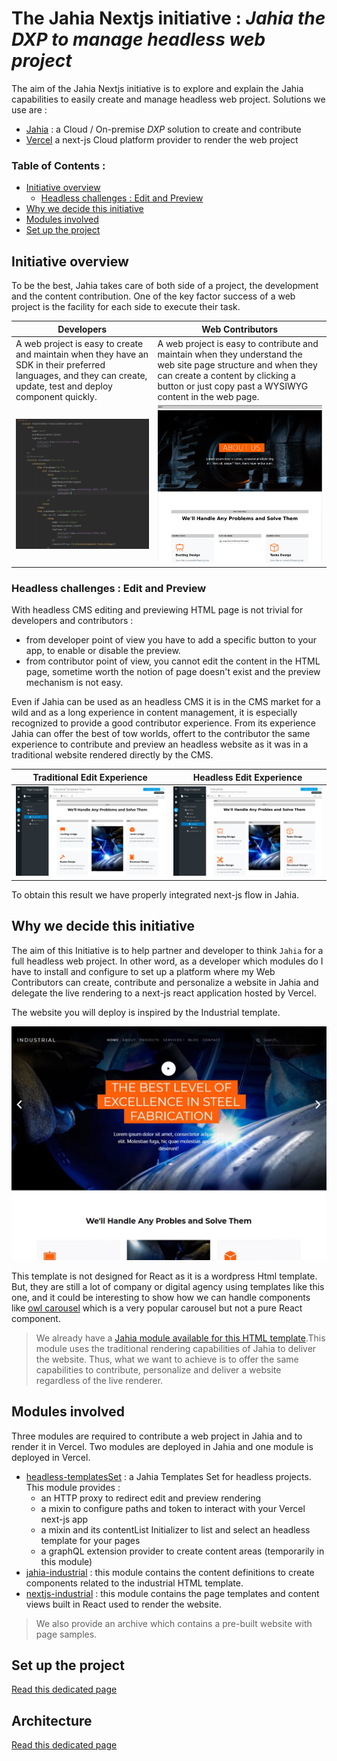 # The Jahia Nextjs initiative : *Jahia the DXP to manage headless web project*

The aim of the Jahia Nextjs initiative is to explore and explain
the Jahia capabilities to easily create and manage headless web project.
Solutions we use are :
- [Jahia][jahia-website] : a Cloud / On-premise *DXP* solution to create and contribute
- [Vercel][vercel-website] a next-js Cloud platform provider to render the web project

### Table of Contents :

- [Initiative overview](#initiative-overview)
  - [Headless challenges : Edit and Preview](#headless-challenges--edit-and-preview)
- [Why we decide this initiative](#why-we-decide-this-initiative)
- [Modules involved](#modules-involved)
- [Set up the project](#set-up-the-project)

## Initiative overview

To be the best, Jahia takes care of both side of a project, the development and the content contribution.
One of the key factor success of a web project is the facility for each side to execute their task. 

|Developers|Web Contributors|
|---|---|
|A web project is easy to create and maintain when they have an SDK in their preferred languages, and they can create, update, test and deploy component quickly.| A web project is easy to contribute and maintain when they understand the web site page structure and when they can create a content by clicking a button or just copy past a WYSIWYG content in the web page.|
| ![000] | ![001] |

### Headless challenges : Edit and Preview 

With headless CMS editing and previewing HTML page is not trivial for developers and
contributors :
- from developer point of view you have to add a specific button to your app, to enable
  or disable the preview.
- from contributor point of view, you cannot edit the content in the HTML page, sometime worth
  the notion of page doesn't exist and the preview mechanism is not easy.

Even if Jahia can be used as an headless CMS it is in the CMS market for a wild and
as a long experience in content management, it is especially recognized to provide a
good contributor experience.
From its experience Jahia can offer the best of tow worlds, offert to the contributor
the same experience to contribute and preview an headless website as it was in a traditional
website rendered directly by the CMS.

|Traditional Edit Experience|Headless Edit Experience|
|---|---|
|![traditionalExperience]|![headlessExperience]|

To obtain this result we have properly integrated next-js flow in Jahia.

## Why we decide this initiative

The aim of this Initiative is to help partner and developer to think `Jahia` for a full headless web project. In other word, as a developer which modules do I have to 
install and configure to set up a platform where my Web Contributors can create, contribute and personalize a website in Jahia and
delegate the live rendering to a next-js react application hosted by Vercel.

The website you will deploy is inspired by the Industrial template.

![003]

This template is not designed for React as it is a wordpress Html template. But, they are still a lot of company or digital agency
using templates like this one, and it could be interesting to show how we can handle components like [owl carousel][owl]
which is a very popular carousel but not a pure React component.

> We already have a [Jahia module available for this HTML template][store-industrial].This module uses the traditional rendering
capabilities of Jahia to deliver the website. Thus, what we want to achieve is to offer 
the same capabilities to contribute, personalize and deliver a website regardless of the live renderer.

## Modules involved
Three modules are required to contribute a web project in Jahia and to render it in Vercel.
Two modules are deployed in Jahia and one module is deployed in Vercel.

- [headless-templatesSet] : a Jahia Templates Set for headless projects. This module provides :
  - an HTTP proxy to redirect edit and preview rendering
  - a mixin to configure paths and token to interact with your Vercel next-js app
  - a mixin and its contentList Initializer to list and select an headless template for your pages 
  - a graphQL extension provider to create content areas (temporarily in this module)
- [jahia-industrial] : this module contains the content definitions to create components related to the industrial HTML template.
- [nextjs-industrial] : this module contains the page templates and content views built in React used to render the website.

> We also provide an archive which contains a pre-built website with page samples.

## Set up the project
[Read this dedicated page][setup.md]

## Architecture
[Read this dedicated page][architecture.md]



[000]: doc/images/000_DevPageTemplate.png
[001]: doc/images/001_ContribPageTempalte.png
[003]: doc/images/003_website.png
[traditionalExperience]: doc/images/005_traditionalExperience.png
[headlessExperience]: doc/images/004_headlessExperience.png

[owl]: https://owlcarousel2.github.io/OwlCarousel2
[store-industrial]: https://store.jahia.com/contents/modules-repository/org/jahia/se/modules/industrial.html
[jahia-website]: https://www.jahia.com
[vercel-website]: https://vercel.com

[headless-templatesSet]: https://github.com/Jahia/headless-templatesSet
[jahia-industrial]: https://github.com/Jahia/jahia-industrial
[nextjs-industrial]: https://github.com/Jahia/nextjs-industrial

[setup.md]: doc/setup.md
[architecture.md]: doc/architecture.md


